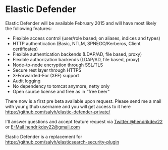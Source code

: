# Elastic Defender

Elastic Defender will be available February 2015 and will have most likely the following features:
* Flexible access control (user/role based; on aliases, indices and types)
* HTTP authentication (Basic, NTLM, SPNEGO/Kerberos, Client certificates)
* Flexible authentication backends (LDAP/AD, file based, proxy) 
* Flexible authorization backends (LDAP/AD, file based, proxy) 
* Node-to-node encryption through SSL/TLS
* Secure rest layer through HTTPS
* X-Forwarded-For (XFF) support
* Audit logging
* No dependency to tomcat anymore, netty only
* Open source license and free as in "free beer"

There now is a first pre beta available upon request.
Please send me a mail with your github username and you will get access to it here
https://github.com/salyh/elastic-defender-private/

I'll answer questions and accept feature request via <a href="https://twitter.com/hendrikdev22">Twitter @hendrikdev22</a> or <a href="mailto:hendrikdev22@gmail.com">E-Mail hendrikdev22@gmail.com</a><p>

Elastic Defender is a replacement for https://github.com/salyh/elasticsearch-security-plugin
